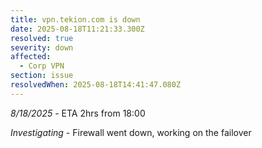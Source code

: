 ```yaml
---
title: vpn.tekion.com is down
date: 2025-08-18T11:21:33.300Z
resolved: true
severity: down
affected:
  - Corp VPN
section: issue
resolvedWhen: 2025-08-18T14:41:47.080Z
---
```


*8/18/2025* - ETA 2hrs from 18:00

*Investigating* - Firewall went down, working on the failover